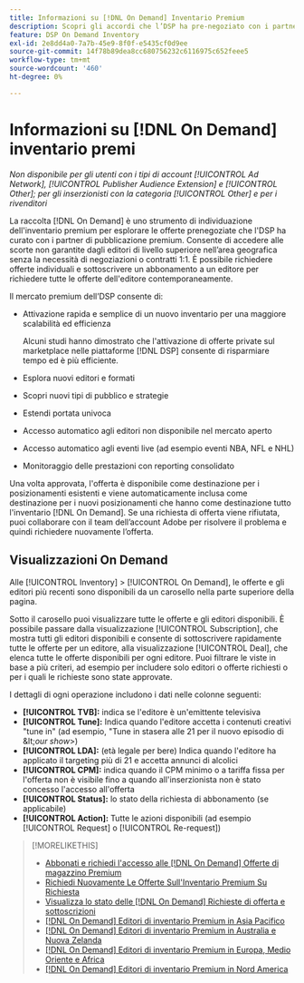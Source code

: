 ```yaml
---
title: Informazioni su [!DNL On Demand] Inventario Premium
description: Scopri gli accordi che l’DSP ha pre-negoziato con i partner di pubblicazione premium.
feature: DSP On Demand Inventory
exl-id: 2e8dd4a0-7a7b-45e9-8f0f-e5435cf0d9ee
source-git-commit: 14f78b89dea8cc680756232c6116975c652feee5
workflow-type: tm+mt
source-wordcount: '460'
ht-degree: 0%

---
```


# Informazioni su [!DNL On Demand] inventario premi

*Non disponibile per gli utenti con i tipi di account [!UICONTROL Ad Network], [!UICONTROL Publisher Audience Extension] e [!UICONTROL Other]; per gli inserzionisti con la categoria [!UICONTROL Other] e per i rivenditori*

La raccolta [!DNL On Demand] è uno strumento di individuazione dell&#39;inventario premium per esplorare le offerte prenegoziate che l&#39;DSP ha curato con i partner di pubblicazione premium. Consente di accedere alle scorte non garantite dagli editori di livello superiore nell’area geografica senza la necessità di negoziazioni o contratti 1:1. È possibile richiedere offerte individuali e sottoscrivere un abbonamento a un editore per richiedere tutte le offerte dell&#39;editore contemporaneamente.

Il mercato premium dell’DSP consente di:

* Attivazione rapida e semplice di un nuovo inventario per una maggiore scalabilità ed efficienza

  Alcuni studi hanno dimostrato che l&#39;attivazione di offerte private sul marketplace nelle piattaforme [!DNL DSP] consente di risparmiare tempo ed è più efficiente.

* Esplora nuovi editori e formati

* Scopri nuovi tipi di pubblico e strategie

* Estendi portata univoca

* Accesso automatico agli editori non disponibile nel mercato aperto

* Accesso automatico agli eventi live (ad esempio eventi NBA, NFL e NHL)

* Monitoraggio delle prestazioni con reporting consolidato

Una volta approvata, l&#39;offerta è disponibile come destinazione per i posizionamenti esistenti e viene automaticamente inclusa come destinazione per i nuovi posizionamenti che hanno come destinazione tutto l&#39;inventario [!DNL On Demand]. Se una richiesta di offerta viene rifiutata, puoi collaborare con il team dell’account Adobe per risolvere il problema e quindi richiedere nuovamente l’offerta.

## Visualizzazioni On Demand

Alle [!UICONTROL Inventory] > [!UICONTROL On Demand], le offerte e gli editori più recenti <!-- how recent? --> sono disponibili da un carosello nella parte superiore della pagina.

Sotto il carosello puoi visualizzare tutte le offerte e gli editori disponibili. È possibile passare dalla visualizzazione [!UICONTROL Subscription], che mostra tutti gli editori disponibili e consente di sottoscrivere rapidamente tutte le offerte per un editore, alla visualizzazione [!UICONTROL Deal], che elenca tutte le offerte disponibili per ogni editore. Puoi filtrare le viste in base a più criteri, ad esempio per includere solo editori o offerte richiesti o per i quali le richieste sono state approvate.

I dettagli di ogni operazione includono i dati nelle colonne seguenti:

* **[!UICONTROL TVB]:** indica se l&#39;editore è un&#39;emittente televisiva
* **[!UICONTROL Tune]:** Indica quando l&#39;editore accetta i contenuti creativi &quot;tune in&quot; (ad esempio, &quot;Tune in stasera alle 21 per il nuovo episodio di \&lt;*our show*\>)
* **[!UICONTROL LDA]:** (età legale per bere) Indica quando l&#39;editore ha applicato il targeting più di 21 e accetta annunci di alcolici
* **[!UICONTROL CPM]:** indica quando il CPM minimo o a tariffa fissa per l&#39;offerta non è visibile fino a quando all&#39;inserzionista non è stato concesso l&#39;accesso all&#39;offerta
* **[!UICONTROL Status]:** lo stato della richiesta di abbonamento (se applicabile)
* **[!UICONTROL Action]:** Tutte le azioni disponibili (ad esempio [!UICONTROL Request] o [!UICONTROL Re-request])

>[!MORELIKETHIS]
>
>* [Abbonati e richiedi l&#39;accesso alle [!DNL On Demand] Offerte di magazzino Premium](on-demand-inventory-subscribe.md)
>* [Richiedi Nuovamente Le Offerte Sull&#39;Inventario Premium Su Richiesta](on-demand-inventory-rerequest.md)
>* [Visualizza lo stato delle  [!DNL On Demand] Richieste di offerta e sottoscrizioni](on-demand-inventory-view-status.md)
>* [[!DNL On Demand] Editori di inventario Premium in Asia Pacifico](on-demand-inventory-publishers-apac.md)
>* [[!DNL On Demand] Editori di inventario Premium in Australia e Nuova Zelanda](on-demand-inventory-publishers-anz.md)
>* [[!DNL On Demand] Editori di inventario Premium in Europa, Medio Oriente e Africa](on-demand-inventory-publishers-emea.md)
>* [[!DNL On Demand] Editori di inventario Premium in Nord America](on-demand-inventory-publishers-na.md)
